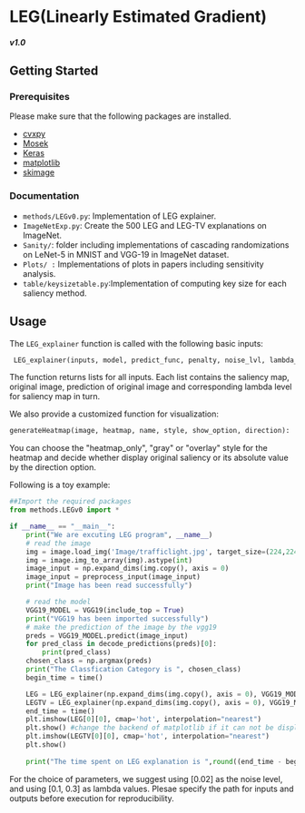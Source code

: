 <!--  [![Forks][forks-shield]][forks-url]
[![Stargazers][stars-shield]][stars-url]
[![Issues][issues-shield]][issues-url]-->




# LEG(Linearly Estimated Gradient)
##### v1.0
## Getting Started

### Prerequisites

Please make sure that the following packages are installed.

* [cvxpy](https://github.com/cvxgrp/cvxpy) 
* [Mosek](https://www.mosek.com/documentation/)
* [Keras](https://www.mosek.com/documentation/)
* [matplotlib](https://matplotlib.org/users/installing.html)
* [skimage](https://github.com/scikit-image/scikit-image)

### Documentation

* `methods/LEGv0.py`: Implementation of LEG explainer.
* `ImageNetExp.py`: Create the 500 LEG and LEG-TV explanations on ImageNet.
* `Sanity/`: folder including implementations of cascading randomizations on LeNet-5 in MNIST and VGG-19 in ImageNet dataset.
* `Plots/ :` Implementations of plots in papers including sensitivity analysis.
* `table/keysizetable.py`:Implementation of computing key size for each saliency method.

## Usage

The `LEG_explainer` function is called with the following basic inputs:
```python
 LEG_explainer(inputs, model, predict_func, penalty, noise_lvl, lambda_arr, num_sample):
```
The function returns lists for all inputs. Each list contains the saliency map, original image, prediction of original image and corresponding lambda level for saliency map in turn. 

We also provide a customized function for visualization:
```python
generateHeatmap(image, heatmap, name, style, show_option, direction):
```
You can choose the "heatmap_only", "gray" or "overlay" style for the heatmap and decide whether display original saliency or its absolute value by the direction option.

Following is a toy example:
```python
##Import the required packages
from methods.LEGv0 import * 

if __name__ == "__main__":
    print("We are excuting LEG program", __name__)
    # read the image
    img = image.load_img('Image/trafficlight.jpg', target_size=(224,224))
    img = image.img_to_array(img).astype(int)
    image_input = np.expand_dims(img.copy(), axis = 0)
    image_input = preprocess_input(image_input)
    print("Image has been read successfully")

    # read the model
    VGG19_MODEL = VGG19(include_top = True)
    print("VGG19 has been imported successfully")
    # make the prediction of the image by the vgg19
    preds = VGG19_MODEL.predict(image_input)
    for pred_class in decode_predictions(preds)[0]:
        print(pred_class)
    chosen_class = np.argmax(preds)
    print("The Classfication Category is ", chosen_class)
    begin_time = time()

    LEG = LEG_explainer(np.expand_dims(img.copy(), axis = 0), VGG19_MODEL, predict_vgg19, num_sample = 10000, penalty=None)
    LEGTV = LEG_explainer(np.expand_dims(img.copy(), axis = 0), VGG19_MODEL, predict_vgg19, num_sample = 10000, penalty='TV', lambda_arr = [0.1, 0.3])
    end_time = time()
    plt.imshow(LEG[0][0], cmap='hot', interpolation="nearest")
    plt.show() #change the backend of matplotlib if it can not be displayed 
    plt.imshow(LEGTV[0][0], cmap='hot', interpolation="nearest")
    plt.show()
    
    print("The time spent on LEG explanation is ",round((end_time - begin_time)/60,2), "mins") 
```

<!-- <img src="https://github.com/Paradise1008/LEG/blob/master/Result/shark_gray.jpg" width=400 /> <img src="https://github.com/Paradise1008/LEG/blob/master/Result/soccer_gray.jpg" width=400 /> -->

For the choice of parameters, we suggest using [0.02] as the noise level, and using [0.1, 0.3] as lambda values. Plesae specify the path for inputs and outputs before execution for reproducibility.

<!-- MARKDOWN LINKS & IMAGES -->
<!-- https://www.markdownguide.org/basic-syntax/#reference-style-links -->
[forks-shield]: https://img.shields.io/github/forks/Paradise1008/LEG.svg?style=flat-square
[forks-url]: https://github.com/Paradise1008/LEG/network/members
[stars-shield]: https://img.shields.io/github/stars/Paradise1008/LEG.svg?style=flat-square
[stars-url]: https://github.com/Paradise1008/LEG/stargazers
[issues-shield]: https://img.shields.io/github/issues/Paradise1008/LEG.svg?style=flat-square
[issues-url]: https://github.com/Paradise1008/LEG/issues

